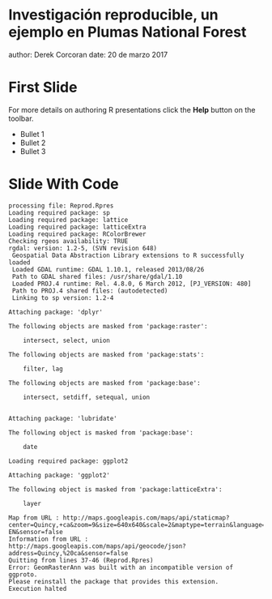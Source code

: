 

Investigación reproducible, un ejemplo en Plumas National Forest
========================================================
author: Derek Corcoran
date: 20 de marzo 2017


  
  First Slide
========================================================

For more details on authoring R presentations click the
**Help** button on the toolbar.

- Bullet 1
- Bullet 2
- Bullet 3

Slide With Code
========================================================







```
processing file: Reprod.Rpres
Loading required package: sp
Loading required package: lattice
Loading required package: latticeExtra
Loading required package: RColorBrewer
Checking rgeos availability: TRUE
rgdal: version: 1.2-5, (SVN revision 648)
 Geospatial Data Abstraction Library extensions to R successfully loaded
 Loaded GDAL runtime: GDAL 1.10.1, released 2013/08/26
 Path to GDAL shared files: /usr/share/gdal/1.10
 Loaded PROJ.4 runtime: Rel. 4.8.0, 6 March 2012, [PJ_VERSION: 480]
 Path to PROJ.4 shared files: (autodetected)
 Linking to sp version: 1.2-4 

Attaching package: 'dplyr'

The following objects are masked from 'package:raster':

    intersect, select, union

The following objects are masked from 'package:stats':

    filter, lag

The following objects are masked from 'package:base':

    intersect, setdiff, setequal, union


Attaching package: 'lubridate'

The following object is masked from 'package:base':

    date

Loading required package: ggplot2

Attaching package: 'ggplot2'

The following object is masked from 'package:latticeExtra':

    layer

Map from URL : http://maps.googleapis.com/maps/api/staticmap?center=Quincy,+ca&zoom=9&size=640x640&scale=2&maptype=terrain&language=en-EN&sensor=false
Information from URL : http://maps.googleapis.com/maps/api/geocode/json?address=Quincy,%20ca&sensor=false
Quitting from lines 37-46 (Reprod.Rpres) 
Error: GeomRasterAnn was built with an incompatible version of ggproto.
Please reinstall the package that provides this extension.
Execution halted
```
